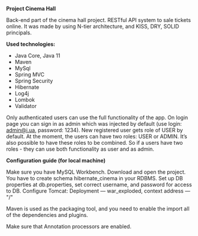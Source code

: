 **Project Cinema Hall**

Back-end part of the cinema hall project. RESTful API system to sale tickets online. It was made by using N-tier architecture, and KISS, DRY, SOLID principals.

**Used technologies:**
-  Java Core, Java 11
-  Maven
-  MySql
-  Spring MVC
-  Spring Security
-  Hibernate
-  Log4j
-  Lombok
-  Validator

Only authenticated users can use the full functionality of the app. On login page you can sign in as admin  which was injected by default (use login: admin@i.ua, password: 1234). New registered user gets role of USER by default. At the moment, the users can have two roles: USER or ADMIN. It’s also possible to have these roles to be combined. So if a users have two roles - they can use both functionality as user and as admin.

**Configuration guide (for local machine)**

Make sure you have MySQL Workbench. Download and open the project. You have to create schema hibernate_cinema  in your RDBMS. Set up DB properties at db.properties, set correct username, and password for access to DB.
Configure Tomcat: Deployment — war_exploded, context address — "/"

Maven is used as the packaging tool, and you need to enable the import all of the dependencies and plugins.

Make sure that Annotation processors are enabled.
